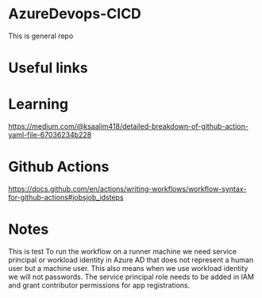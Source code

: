 # AzureDevops-CICD

This is general repo

# Useful links

# Learning
https://medium.com/@ksaalim418/detailed-breakdown-of-github-action-yaml-file-67036234b228

# Github Actions
https://docs.github.com/en/actions/writing-workflows/workflow-syntax-for-github-actions#jobsjob_idsteps


# Notes
This is test
To run the workflow on a runner machine we need service principal or workload identity in Azure AD that does not represent a human user but a machine user. This also means when we use workload identity we will not passwords.
The service principal role needs to be added in IAM and grant contributor permissions for app registrations.